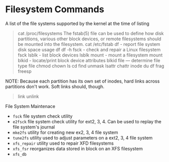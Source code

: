 # Filesystem Commands

A list of the file systems supported by the kernel at the time of listing
> cat /proc/filesystems
The fstab(5) file can be used to define how disk partitions, various other block devices, or remote filesystems should be mounted into the filesystem.
> cat /etc/fstab
df - report file system disk space usage
> df
> df -h
fsck - check and repair a Linux filesystem
> fsck
lsblk - list block devices
> lsblk
mount - mount a filesystem
> mount
blkid - locate/print block device attributes
> blkid
file — determine file type
> file
> chmod
> chown
> ls
> cd
> find
> unmask
> lsattr
> chattr
> inode
> du 
> df
> frag
> freesp


NOTE: Because each partition has its own set of inodes, hard links across partitions don't work. Soft links should, though.
> link
> unlink

File System Maintenace

- `fsck` file system check utility
- `e2fsck` file system check utility for ext2, 3, 4. Can be used  to replay the file system's journal
- `mke2fs` utility for creating new ex2, 3, 4 file system
- `tune2fs` utility used to adjust parameters on a ext2, 3, 4 file system
- `xfs_repair` utility used to repair XFD filesystems
- `xfs_fsr` reorganizes data stored in block on an XFS filesystem
- `xfs_db`

